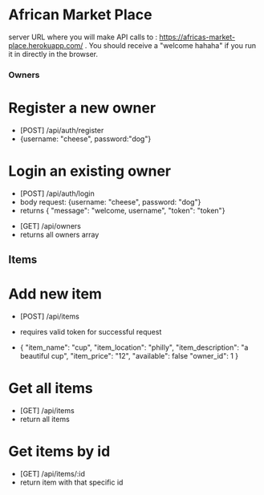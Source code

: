 # African Market Place

server URL where you will make API calls to : https://africas-market-place.herokuapp.com/ . You should receive a "welcome hahaha" if you run it in directly in the browser.

### Owners

# Register a new owner

- [POST] /api/auth/register
- {username: "cheese", password:"dog"}

# Login an existing owner

- [POST] /api/auth/login
- body request: {username: "cheese", password: "dog"}
- returns { "message": "welcome, username", "token": "token"}

* [GET] /api/owners
* returns all owners array

## Items

# Add new item

- [POST] /api/items
- requires valid token for successful request

- {
  "item_name": "cup",
  "item_location": "philly",
  "item_description": "a beautiful cup",
  "item_price": "12",
  "available": false
  "owner_id": 1
  }

# Get all items

- [GET] /api/items
- return all items

# Get items by id

- [GET] /api/items/:id
- return item with that specific id
